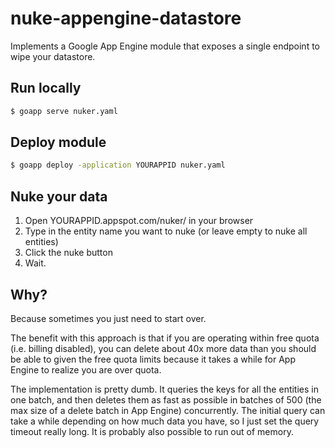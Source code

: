 # nuke-appengine-datastore
Implements a Google App Engine module that exposes a single endpoint to wipe your datastore.

## Run locally

```bash
$ goapp serve nuker.yaml
```

## Deploy module

```bash
$ goapp deploy -application YOURAPPID nuker.yaml
```

## Nuke your data

1. Open YOURAPPID.appspot.com/nuker/ in your browser
2. Type in the entity name you want to nuke (or leave empty to nuke all entities)
3. Click the nuke button
4. Wait.

## Why?

Because sometimes you just need to start over.

The benefit with this approach is that if you are operating within free quota (i.e. billing disabled), you can delete about 40x more data than you should be able to given the free quota limits because it takes a while for App Engine to realize you are over quota.

The implementation is pretty dumb. It queries the keys for all the entities in one batch, and then deletes them as fast as possible in batches of 500 (the max size of a delete batch in App Engine) concurrently. The initial query can take a while depending on how much data you have, so I just set the query timeout really long. It is probably also possible to run out of memory.
